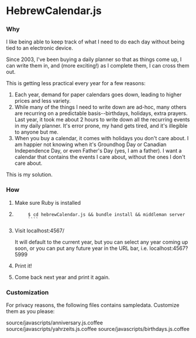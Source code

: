 # HebrewCalendar.js

### Why

I like being able to keep track of what I need to do each day without being tied to an electronic device.

Since 2003, I've been buying a daily planner so that as things come up,
I can write them in, and (more exciting!) as I complete them, I can cross them out.

This is getting less practical every year for a few reasons:

1. Each year, demand for paper calendars goes down, leading to higher prices and less variety.
2. While many of the things I need to write down are ad-hoc, many others are recurring on a predictable basis--birthdays, holidays, extra prayers.  Last year, it took me about 2 hours to write down all the recurring events in my daily planner.  It's error prone, my hand gets tired, and it's illegible to anyone but me.
3. When you buy a calendar, it comes with holidays you don't care about.  I am happier not knowing when it's Groundhog Day or Canadian Independence Day, or even Father's Day (yes, I am a father).  I want a calendar that contains the events I care about, without the ones I don't care about.

This is my solution.

### How

1. Make sure Ruby is installed
2. ````
        $ cd hebrewCalendar.js && bundle install && middleman server
        ````
3. Visit localhost:4567/

    It will default to the current year, but you can select any year coming up soon,
    or you can put any future year in the URL bar, i.e. localhost:4567?5999

4. Print it!

5. Come back next year and print it again.

### Customization

For privacy reasons, the following files contains sampledata.  Customize them as you please:

source/javascripts/anniversary.js.coffee
source/javascripts/yahrzeits.js.coffee
source/javascripts/birthdays.js.coffee
